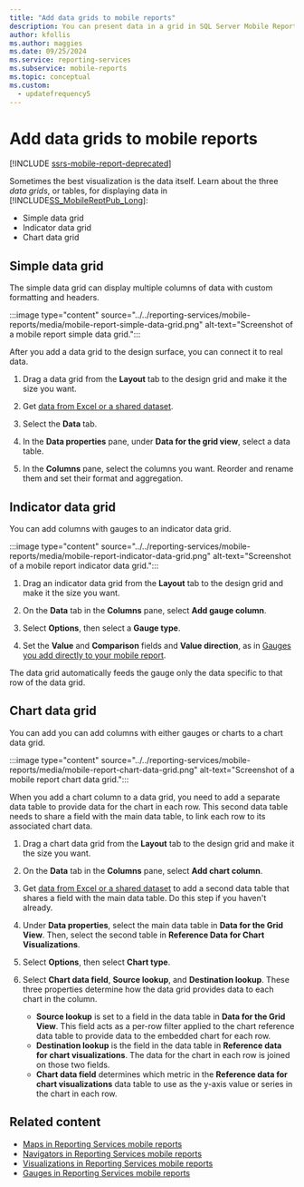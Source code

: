```yaml
---
title: "Add data grids to mobile reports"
description: You can present data in a grid in SQL Server Mobile Report Publisher. Choose a simple data grid, an indicator data grid, or a chart data grid.
author: kfollis
ms.author: maggies
ms.date: 09/25/2024
ms.service: reporting-services
ms.subservice: mobile-reports
ms.topic: conceptual
ms.custom:
  - updatefrequency5
---
```

# Add data grids to mobile reports

[!INCLUDE [ssrs-mobile-report-deprecated](../../includes/ssrs-mobile-report-deprecated.md)]

Sometimes the best visualization is the data itself. Learn about the three *data grids*, or tables, for displaying data in [!INCLUDE[SS_MobileReptPub_Long](../../includes/ss-mobilereptpub-long.md)]:
* Simple data grid
* Indicator data grid
* Chart data grid

## Simple data grid
The simple data grid can display multiple columns of data with custom formatting and headers. 

:::image type="content" source="../../reporting-services/mobile-reports/media/mobile-report-simple-data-grid.png" alt-text="Screenshot of a mobile report simple data grid.":::


After you add a data grid to the design surface, you can connect it to real data.

1. Drag a data grid from the **Layout** tab to the design grid and make it the size you want.

1. Get [data from Excel or a shared dataset](../../reporting-services/mobile-reports/data-for-reporting-services-mobile-reports.md).

1. Select the **Data** tab. 

1. In the **Data properties** pane, under **Data for the grid view**, select a data table.

1. In the **Columns** pane, select the columns you want. Reorder and rename them and set their format and aggregation. 

##  Indicator data grid
You can add columns with gauges to an indicator data grid.

:::image type="content" source="../../reporting-services/mobile-reports/media/mobile-report-indicator-data-grid.png" alt-text="Screenshot of a mobile report indicator data grid.":::

1. Drag an indicator data grid from the **Layout** tab to the design grid and make it the size you want.

1. On the **Data** tab in the **Columns** pane, select **Add gauge column**. 

1. Select **Options**, then select a **Gauge type**. 

1. Set the **Value** and **Comparison** fields and **Value direction**, as in [Gauges you add directly to your mobile report](../../reporting-services/mobile-reports/add-gauges-to-mobile-reports-reporting-services.md).

The data grid automatically feeds the gauge only the data specific to that row of the data grid.  

## Chart data grid
You can add you can add columns with either gauges or charts to a chart data grid. 

:::image type="content" source="../../reporting-services/mobile-reports/media/mobile-report-chart-data-grid.png" alt-text="Screenshot of a mobile report chart data grid.":::

When you add a chart column to a data grid, you need to add a separate data table to provide data for the chart in each row. This second data table needs to share a field with the main data table, to link each row to its associated chart data. 

1. Drag a chart data grid from the **Layout** tab to the design grid and make it the size you want.

2. On the **Data** tab in the **Columns** pane, select **Add chart column**. 

3. Get [data from Excel or a shared dataset](../../reporting-services/mobile-reports/data-for-reporting-services-mobile-reports.md) to add a second data table that shares a field with the main data table. Do this step if you haven't already.

4. Under **Data properties**, select the main data table in **Data for the Grid View**. Then, select the second table in **Reference Data for Chart Visualizations**.

5. Select **Options**, then select **Chart type**.
 
6. Select **Chart data field**, **Source lookup**, and **Destination lookup**. 
   These three properties determine how the data grid provides data to each chart in the column.
   
   *   **Source lookup** is set to a field in the data table in **Data for the Grid View**. This field acts as a per-row filter applied to the chart reference data table to provide data to the embedded chart for each row. 
   * **Destination lookup** is the field in the data table in **Reference data for chart visualizations**. The data for the chart in each row is joined on those two fields.   
   * **Chart data field** determines which metric in the **Reference data for chart visualizations** data table to use as the y-axis value or series in the chart in each row.  

## Related content

- [Maps in Reporting Services mobile reports](../../reporting-services/mobile-reports/maps-in-reporting-services-mobile-reports.md)
- [Navigators in Reporting Services mobile reports](../../reporting-services/mobile-reports/add-navigators-to-reporting-services-mobile-reports.md)
- [Visualizations in Reporting Services mobile reports](../../reporting-services/mobile-reports/add-visualizations-to-reporting-services-mobile-reports.md)
- [Gauges in Reporting Services mobile reports](../../reporting-services/mobile-reports/add-gauges-to-mobile-reports-reporting-services.md)
